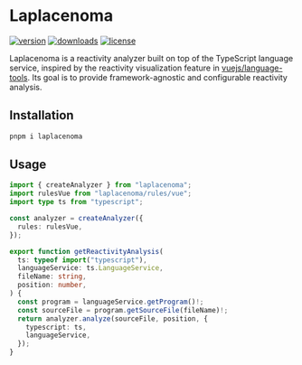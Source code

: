 # Laplacenoma

[![version](https://img.shields.io/npm/v/laplacenoma?color=white&labelColor=86BAD4&label=npm)](https://www.npmjs.com/package/laplacenoma)
[![downloads](https://img.shields.io/npm/dm/laplacenoma?color=white&labelColor=86BAD4&label=downloads)](https://www.npmjs.com/package/laplacenoma)
[![license](https://img.shields.io/npm/l/laplacenoma?color=white&labelColor=86BAD4&label=license)](/LICENSE)

Laplacenoma is a reactivity analyzer built on top of the TypeScript language service, inspired by the reactivity visualization feature in [vuejs/language-tools](https://github.com/vuejs/language-tools). Its goal is to provide framework-agnostic and configurable reactivity analysis.

## Installation

```bash
pnpm i laplacenoma
```

## Usage

```ts
import { createAnalyzer } from "laplacenoma";
import rulesVue from "laplacenoma/rules/vue";
import type ts from "typescript";

const analyzer = createAnalyzer({
  rules: rulesVue,
});

export function getReactivityAnalysis(
  ts: typeof import("typescript"),
  languageService: ts.LanguageService,
  fileName: string,
  position: number,
) {
  const program = languageService.getProgram()!;
  const sourceFile = program.getSourceFile(fileName)!;
  return analyzer.analyze(sourceFile, position, {
    typescript: ts,
    languageService,
  });
}
```
